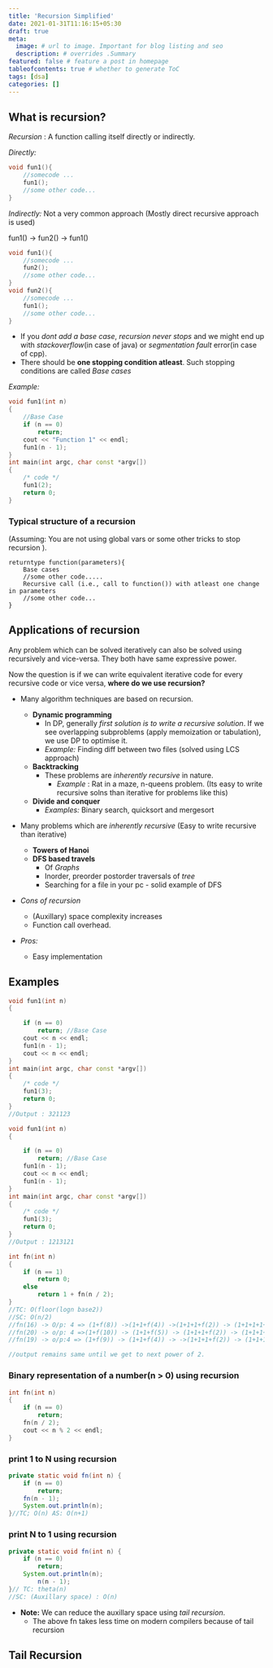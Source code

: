 ```yaml
---
title: 'Recursion Simplified'
date: 2021-01-31T11:16:15+05:30
draft: true
meta:
  image: # url to image. Important for blog listing and seo
  description: # overrides .Summary
featured: false # feature a post in homepage
tableofcontents: true # whether to generate ToC
tags: [dsa]
categories: []
---
```


<!--  Start Typing... -->


## What is recursion?


_Recursion_ : A function calling itself directly or indirectly.

_Directly:_

```cpp
void fun1(){
    //somecode ...
    fun1();
    //some other code...
}
```

_Indirectly:_ Not a very common approach (Mostly direct recursive approach is used)

fun1() -> fun2() -> fun1()

```cpp
void fun1(){
    //somecode ...
    fun2();
    //some other code...
}
void fun2(){
    //somecode ...
    fun1();
    //some other code...
}


```

- If you _dont add a base case_, _recursion never stops_ and we might end up with _stackoverflow_(in case of java) or _segmentation fault_ error(in case of cpp).
- There should be **one stopping condition atleast**. Such stopping conditions are called _*Base cases*_

_Example:_

```cpp
void fun1(int n)
{
    //Base Case
    if (n == 0)
        return;
    cout << "Function 1" << endl;
    fun1(n - 1);
}
int main(int argc, char const *argv[])
{
    /* code */
    fun1(2);
    return 0;
}

```

### Typical structure of a recursion

(Assuming: You are not using global vars or some other tricks to stop recursion ).

```plaintext
returntype function(parameters){
    Base cases
    //some other code.....
    Recursive call (i.e., call to function()) with atleast one change in parameters
    //some other code...
}
```

## Applications of recursion

Any problem which can be solved iteratively can also be solved using recursively and vice-versa. They both have same expressive power.

Now the question is if we can write equivalent iterative code for every recursive code or vice versa, **where do we use recursion?**

- Many algorithm techniques are based on recursion.
  - **Dynamic programming**
    - In DP, generally _first solution is to write a recursive solution_. If we see overlapping subproblems (apply memoization or tabulation), we use DP to optimise it.
    - _Example:_ Finding diff between two files (solved using LCS approach)
  - **Backtracking**
    - These problems are _inherently recursive_ in nature.
      - _Example_ : Rat in a maze, n-queens problem. (Its easy to write recursive solns than iterative for problems like this)
  - **Divide and conquer**
    - _Examples:_ Binary search, quicksort and mergesort
- Many problems which are _inherently recursive_ (Easy to write recursive than iterative)

  - **Towers of Hanoi**
  - **DFS based travels**
    - Of _Graphs_
    - Inorder, preorder postorder traversals of _tree_
    - Searching for a file in your pc - solid example of DFS

- _Cons of recursion_

  - (Auxillary) space complexity increases
  - Function call overhead.

- _Pros:_
  - Easy implementation

## Examples

```cpp
void fun1(int n)
{

    if (n == 0)
        return; //Base Case
    cout << n << endl;
    fun1(n - 1);
    cout << n << endl;
}
int main(int argc, char const *argv[])
{
    /* code */
    fun1(3);
    return 0;
}
//Output : 321123
```

```cpp
void fun1(int n)
{

    if (n == 0)
        return; //Base Case
    fun1(n - 1);
    cout << n << endl;
    fun1(n - 1);
}
int main(int argc, char const *argv[])
{
    /* code */
    fun1(3);
    return 0;
}
//Output : 1213121
```

```cpp
int fn(int n)
{
    if (n == 1)
        return 0;
    else
        return 1 + fn(n / 2);
}
//TC: O(floor(logn base2))
//SC: O(n/2)
//fn(16) -> O/p: 4 => (1+f(8)) ->(1+1+f(4)) ->(1+1+1+f(2)) -> (1+1+1+1+f(1))
//fn(20) -> o/p: 4 =>(1+f(10)) -> (1+1+f(5)) -> (1+1+1+f(2)) -> (1+1+1+1+f(1))
//fn(19) -> o/p:4 => (1+f(9)) -> (1+1+f(4)) -> ->(1+1+1+f(2)) -> (1+1+1+1+f(1))

//output remains same until we get to next power of 2.
```

### Binary representation of a number(n > 0) using recursion

```cpp
int fn(int n)
{
    if (n == 0)
        return;
    fn(n / 2);
    cout << n % 2 << endl;
}
```

### print 1 to N using recursion

```java
private static void fn(int n) {
    if (n == 0)
        return;
    fn(n - 1);
    System.out.println(n);
}//TC; O(n) AS: O(n+1)
```

### print N to 1 using recursion

```java
private static void fn(int n) {
    if (n == 0)
        return;
    System.out.println(n);
        n(n - 1);
}// TC: theta(n)
//SC: (Auxillary space) : O(n)
```

- **Note:** We can reduce the auxillary space using _*tail recursion*_.
  - The above fn takes less time on modern compilers because of tail recursion

## Tail Recursion

